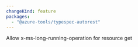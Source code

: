 ```yaml
---
changeKind: feature
packages:
  - "@azure-tools/typespec-autorest"
---
```


Allow x-ms-long-running-operation for resource get